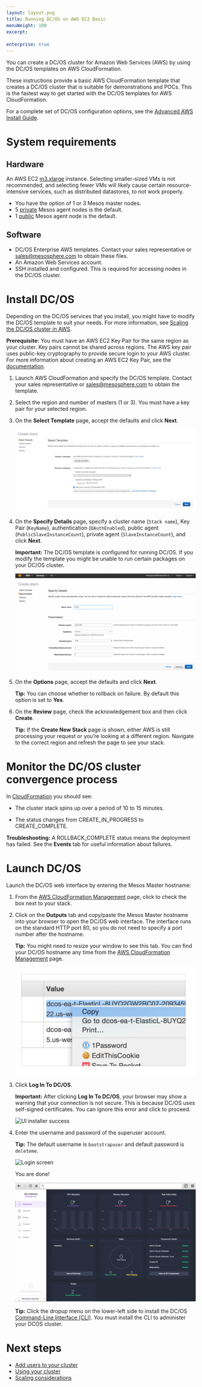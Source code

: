 ```yaml
---
layout: layout.pug
title: Running DC/OS on AWS EC2 Basic
menuWeight: 100
excerpt:

enterprise: true
---
```


You can create a DC/OS cluster for Amazon Web Services (AWS) by using the DC/OS templates on AWS CloudFormation.

These instructions provide a basic AWS CloudFormation template that creates a DC/OS cluster that is suitable for demonstrations and POCs. This is the fastest way to get started with the DC/OS templates for AWS CloudFormation.

For a complete set of DC/OS configuration options, see the [Advanced AWS Install Guide](/1.8/administration/installing/ent/cloud/aws/advanced/).

# System requirements

## Hardware

An AWS EC2 <a href="https://aws.amazon.com/ec2/pricing/" target="_blank">m3.xlarge</a> instance.  Selecting smaller-sized VMs is not recommended, and selecting fewer VMs will likely cause certain resource-intensive services, such as distributed datastores, to not work properly.

*   You have the option of 1 or 3 Mesos master nodes.
*   5 [private](/1.8/overview/concepts/#private-agent-node) Mesos agent nodes is the default.
*   1 [public](/1.8/overview/concepts/#public-agent-node) Mesos agent node is the default.

## Software

- DC/OS Enterprise AWS templates. Contact your sales representative or <a href="mailto:sales@mesosphere.com">sales@mesosphere.com</a> to obtain these files.
- An Amazon Web Services account.
- SSH installed and configured. This is required for accessing nodes in the DC/OS cluster.

# Install DC/OS

Depending on the DC/OS services that you install, you might have to modify the DC/OS template to suit your needs. For more information, see [Scaling the DC/OS cluster in AWS][1].

**Prerequisite:**
You must have an AWS EC2 Key Pair for the same region as your cluster. Key pairs cannot be shared across regions. The AWS key pair uses public-key cryptography to provide secure login to your AWS cluster. For more information about creating an AWS EC2 Key Pair, see the <a href="http://docs.aws.amazon.com/AWSEC2/latest/UserGuide/ec2-key-pairs.html#having-ec2-create-your-key-pair" target="_blank">documentation</a>.

1.  Launch AWS CloudFormation and specify the DC/OS template. Contact your sales representative or <a href="mailto:sales@mesosphere.com">sales@mesosphere.com</a> to obtain the template.

1.  Select the region and number of masters (1 or 3). You must have a key pair for your selected region.

2.  On the **Select Template** page, accept the defaults and click **Next**.

    ![Launch stack](../img/dcos-aws-step2b.png)

3.  On the **Specify Details** page, specify a cluster name (`Stack name`), Key Pair (`KeyName`), authentication (`OAuthEnabled`), public agent (`PublicSlaveInstanceCount`), private agent (`SlaveInstanceCount`), and click **Next**.

    **Important:** The DC/OS template is configured for running DC/OS. If you modify the template you might be unable to run certain packages on your DC/OS cluster.

    ![Create stack](../img/dcos-aws-step2c.png)

4.  On the **Options** page, accept the defaults and click **Next**.

    **Tip:** You can choose whether to rollback on failure. By default this option is set to **Yes**.

5.  On the **Review** page, check the acknowledgement box and then click **Create**.

    **Tip:** If the **Create New Stack** page is shown, either AWS is still processing your request or you’re looking at a different region. Navigate to the correct region and refresh the page to see your stack.


# Monitor the DC/OS cluster convergence process

In <a href="https://console.aws.amazon.com/cloudformation/home" target="_blank">CloudFormation</a> you should see:

*   The cluster stack spins up over a period of 10 to 15 minutes.

*   The status changes from CREATE_IN_PROGRESS to CREATE_COMPLETE.

**Troubleshooting:** A ROLLBACK_COMPLETE status means the deployment has failed. See the **Events** tab for useful information about failures.

# <a name="launchdcos"></a>Launch DC/OS

Launch the DC/OS web interface by entering the Mesos Master hostname:

1.  From the <a href="https://console.aws.amazon.com/cloudformation/home" target="_blank">AWS CloudFormation Management</a> page, click to check the box next to your stack.

1.  Click on the **Outputs** tab and copy/paste the Mesos Master hostname into your browser to open the DC/OS web interface. The interface runs on the standard HTTP port 80, so you do not need to specify a port number after the hostname.

    **Tip:** You might need to resize your window to see this tab. You can find your DC/OS hostname any time from the <a href="https://console.aws.amazon.com/cloudformation/home" target="_blank">AWS CloudFormation Management</a> page.

    ![Monitor stack creation](../img/dcos-aws-step3a.png)

1.  Click **Log In To DC/OS**.

    **Important:** After clicking **Log In To DC/OS**, your browser may show a warning that your connection is not secure. This is because DC/OS uses self-signed certificates. You can ignore this error and click to proceed. 
    
    ![UI installer success](/assets/images/gui-installer-success-ee.gif)

1.  Enter the username and password of the superuser account. 

    **Tip:** The default username is `bootstrapuser` and default password is `deleteme`.
    
    ![Login screen](/assets/images/ui-installer-auth-1-7.gif)
    
    You are done!
    
    ![UI dashboard](../img/dashboard-ee.gif)

    **Tip:** Click the dropup menu on the lower-left side to install the DC/OS [Command-Line Interface (CLI)][2]. You must install the CLI to administer your DCOS cluster.

# Next steps

- [Add users to your cluster][10]
- [Using your cluster][3]
- [Scaling considerations][4]

 [1]: /1.8/administration/managing-aws/
 [2]: /1.8/usage/cli/install/
 [3]: /1.8/usage/
 [4]: https://aws.amazon.com/autoscaling/
 [10]: /1.8/administration/id-and-access-mgt/

